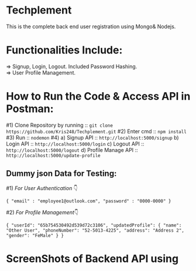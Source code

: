 # Techplement
This is the complete back end user registration using Mongo& Nodejs. 

# Functionalities Include:
=> Signup, Login, Logout. Included Password Hashing.          
=> User Profile Management.

# How to Run the Code & Access API in Postman:
#1) Clone Repository by running :: `git clone https://github.com/Kris248/Techplement.git`
#2) Enter cmd :: `npm install`
#3) Run :: `nodemon`
#4) a) Signup API :: `http://localhost:5000/signup`
    b) Login API :: `http://localhost:5000/login`
    c) Logout API :: `http://localhost:5000/logout`
    d) Profile Manage API :: `http://localhost:5000/update-profile`

## Dummy json Data for Testing:

#1) _For User Authentication_ 👇

`{
  "email" : "employee1@outlook.com",
  "password" : "0000-0000"
}`

#2) _For Profile Management_👇

`{
  "userId": "65b754530492d539d72c3106",
  "updatedProfile": {
    "name": "Other User",
    "phoneNumber": "52-5013-4225",
    "address": "Address 2",
    "gender": "FeMale"
  }
}
`


# ScreenShots of Backend API using 
